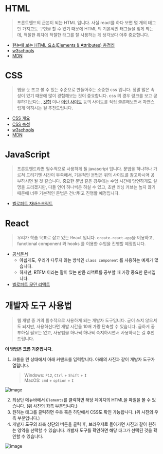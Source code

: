 # HTML

> 프론트엔드의 근본이 되는 HTML 입니다. 사실 react를 하다 보면 몇 개의 태그만 가지고도 구현을 할 수 있기 때문에
> HTML 의 기본적인 태그들을 잊게 되는데, 적절한 위치에 적절한 태그를 잘 사용하는 게 생각보다 아주 중요합니다.
- [한눈에 보는 HTML 요소(Elements & Attributes) 총정리](https://heropy.blog/2019/05/26/html-elements/)
- [w3schools](https://www.w3schools.com/html/)
- [MDN](https://developer.mozilla.org/ko/docs/Web/HTML/Element)

# CSS

> 웹을 눈 뜨고 볼 수 있는 수준으로 만들어주는 소중한 css 입니다.
> 정말 많은 속성이 있기 때문에 많이 경험해보는 것이 중요합니다.
> css 의 경우 링크를 보고 공부하기보다는, [깃헙](https://github.com/wafflestudio/19.5-rookies) 이나 [이런 사이트](http://sortino.co/) 등의 사이트를 직접 클론해보면서 자연스럽게 익히시는 걸 추천드립니다.

- [CSS 개요](https://happy-noether-c87ffa.netlify.app/presentations/level1/css/summary/)
- [CSS 속성](https://happy-noether-c87ffa.netlify.app/presentations/level1/css/properties/)
- [w3schools](https://www.w3schools.com/css/)
- [MDN](https://developer.mozilla.org/ko/docs/Web/css)

# JavaScript

> 프론트엔드라면 필수적으로 사용하게 될 javascript 입니다.
문법을 하나하나 가르쳐 드리기엔 시간이 부족해서, 기본적인 문법은 위의 사이트를 참고하시어 공부하시면 될 것 같습니다.
중요한 문법 같은 경우에는 수업 시간에 당연하게도 설명을 드리겠지만,
다들 언어 하나씩은 하실 수 있고, 초반 러닝 커브는 높지 않기 때문에 너무 기본적인 문법은 건너뛰고 진행할 예정입니다.

- [벨로퍼트 자바스크립트](https://learnjs.vlpt.us/)

# React

> 우리가 학습 목표로 잡고 있는 React 입니다. `create-react-app`을 이용하고, functional component 와 hooks 를 이용한 수업을 진행할 예정입니다.

- [공식문서](https://ko.reactjs.org/tutorial/tutorial.html)
  - 아쉽게도, 우리가 다루지 않는 방식인 `class component` 를 사용하는 예제가 많습니다.
  - 하지만, RTFM 이라는 말이 있는 만큼 리액트를 공부할 때 가장 중요한 문서입니다.
- [벨로퍼트 모던 리액트](https://react.vlpt.us/)

# 개발자 도구 사용법

> 웹 개발 중 거의 필수적으로 사용하게 되는 개발자 도구입니다. 굳이 쓰지 않으셔도 되지만, 사용하신다면 개발 시간을 10배 가량 단축할 수 있습니다.
> 급하게 공부하실 필요는 없고, 사용법을 하나씩 하나씩 숙지하시면서 사용하시는 걸 추천드립니다.

**이 방법은 크롬 기준입니다.**

1. 크롬을 켠 상태에서 아래 커맨드를 입력합니다. 아래의 사진과 같이 개발자 도구가 열립니다.
   >Windows: `F12`, `Ctrl` + `Shift` + `I`   
   >MacOS: `cmd` + `option` + `I`

![image](https://user-images.githubusercontent.com/48665265/91845284-d3718000-ec93-11ea-9617-15d0767cec95.png)

2. 최상단 메뉴바에서 `Elements`를 클릭하면 해당 페이지의 HTML을 파일을 볼 수 있습니다. (위 사진의 좌측 부분입니다.)
3. 원하는 태그를 클릭하면 우측 혹은 하단에서 CSS도 확인 가능합니다. (위 사진의 우측 부분입니다.)
4. 개발자 도구의 좌측 상단의 버튼을 클릭 후, 브라우저로 돌아가면 사진과 같이 원하는 영역을 선택할 수 있습니다. 개발자 도구를 확인하면 해당 태그가 선택된 것을 확인할 수 있습니다.

![image](https://user-images.githubusercontent.com/48665265/91845540-4a0e7d80-ec94-11ea-9fbf-7b2fda0aeeee.png)
